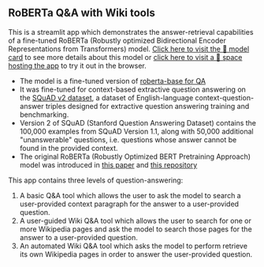 ## RoBERTa Q&A with Wiki tools

This is a streamlit app which demonstrates the answer-retrieval capabilities of a fine-tuned RoBERTa (Robustly optimized Bidirectional Encoder Representations from Transformers) model.  [Click here to visit the 🤗 model card](https://huggingface.co/etweedy/roberta-base-squad-v2) to see more details about this model or [click here to visit a 🤗 space hosting the app](https://huggingface.co/spaces/etweedy/roberta-wiki) to try it out in the browser.

* The model is a fine-tuned version of [roberta-base for QA](https://huggingface.co/roberta-base)
* It was fine-tuned for context-based extractive question answering on the [SQuAD v2 dataset](https://huggingface.co/datasets/squad_v2), a dataset of English-language context-question-answer triples designed for extractive question answering training and benchmarking.
* Version 2 of SQuAD (Stanford Question Answering Dataset) contains the 100,000 examples from SQuAD Version 1.1, along with 50,000 additional "unanswerable" questions, i.e. questions whose answer cannot be found in the provided context.
* The original RoBERTa (Robustly Optimized BERT Pretraining Approach) model was introduced in [this paper](https://arxiv.org/abs/1907.11692) and [this repository](https://github.com/facebookresearch/fairseq/tree/main/examples/roberta)

This app contains three levels of question-answering:
1. A basic Q&A tool which allows the user to ask the model to search a user-provided context paragraph for the answer to a user-provided question.
2. A user-guided Wiki Q&A tool which allows the user to search for one or more Wikipedia pages and ask the model to search those pages for the answer to a user-provided question.
3. An automated Wiki Q&A tool which asks the model to perform retrieve its own Wikipedia pages in order to answer the user-provided question.
